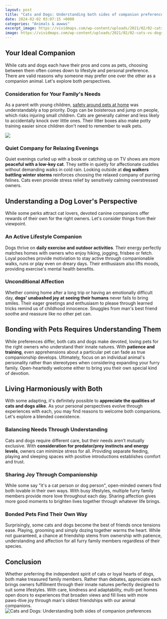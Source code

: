 ```yaml
---
layout: post
title: "Cats and Dogs: Understanding both sides of companion preferences"
date: 2024-02-02 03:07:15 +0000
categories: "Animals & awwws"
excerpt_image: https://vividmaps.com/wp-content/uploads/2021/02/02-cats-vs-dogs-usa-map-1536x1498.jpg
image: https://vividmaps.com/wp-content/uploads/2021/02/02-cats-vs-dogs-usa-map-1536x1498.jpg
---
```


## Your Ideal Companion
While cats and dogs each have their pros and cons as pets, choosing between them often comes down to lifestyle and personal preference. There are valid reasons why someone may prefer one over the other as a companion animal. Let's explore both perspectives.
### Consideration for Your Family's Needs
As a parent with young children, [safety around pets at home](https://fistore.mysenprints.com/collection/aleshire) was understandably a top priority. Dogs can be boisterous and jump on people, which risks injuring small children. Cats are generally calmer and less likely to accidentally knock over little ones. Their litter boxes also make potty training easier since children don't need to remember to walk pets.

![](https://4.bp.blogspot.com/-CAi1Td9q7Yw/V2Mqk7kP8pI/AAAAAAAABy0/TeyvGqmU9RQnbp5xZe_NaHxO-sx8YMbMwCLcB/s640/dog-and-cat-get-along.jpg)
### Quiet Company for Relaxing Evenings
Quiet evenings curled up with a book or catching up on TV shows are more **peaceful with a low-key cat**. They settle in quietly for affectionate cuddles without demanding walks in cold rain. Looking outside at **dog walkers battling winter storms** reinforces choosing the relaxed company of purring felines. Cats even provide stress relief by sensitively calming overstressed owners. 
## Understanding a Dog Lover's Perspective 
While some perks attract cat lovers, devoted canine companions offer rewards of their own for the right owners. Let's consider things from their viewpoint.
### An Active Lifestyle Companion
Dogs thrive on **daily exercise and outdoor activities**. Their energy perfectly matches homes with owners who enjoy hiking, jogging, frisbee or fetch. Loyal pooches provide motiviation to stay active through companionable walks, runs or play even on dreary days. Their enthusiasm also lifts moods, providing exercise's mental health benefits.
### Unconditional Affection
Whether coming home after a long trip or having an emotionally difficult day, **dogs' unabashed joy at seeing their humans** never fails to bring smiles. Their eager greetings and enthusiasm to please through learned tricks remind us of childhood innocence. Snuggles from man's best friend soothe and reassure like no other pet can.
## Bonding with Pets Requires Understanding Them
While preferences differ, both cats and dogs make devoted, loving pets for the right owners who understand their innate natures. With **patience and training**, even apprehensions about a particular pet can fade as true companionship develops. Ultimately, focus on an individual animal's personality rather than stereotypes when considering expanding your furry family. Open-heartedly welcome either to bring you their own special kind of devotion.
## Living Harmoniously with Both
With some adapting, it's definitely possible to **appreciate the qualities of cats and dogs alike**. As your personal perspectives evolve through experiences with each, you may find reasons to welcome both companions. Let's explore a blended coexistence. 
### Balancing Needs Through Understanding 
Cats and dogs require different care, but their needs aren’t mutually exclusive. With **consideration for predator/prey instincts and energy levels**, owners can minimize stress for all. Providing separate feeding, playing and sleeping spaces with positive introductions establishes comfort and trust. 
### Sharing Joy Through Companionship 
While some say "it's a cat person or dog person", open-minded owners find both lovable in their own ways. With busy lifestyles, multiple furry family members provide more love throughout each day. Sharing affection gives more good moments to brighten lives together through whatever life brings.
### Bonded Pets Find Their Own Way 
Surprisingly, some cats and dogs become the best of friends once tensions ease. Playing, grooming and simply dozing together warms the heart. While not guaranteed, a chance at friendship stems from ownership with patience, understanding and affection for all furry family members regardless of their species.
## Conclusion 
Whether preferring the independent spirit of cats or loyal hearts of dogs, both make treasured family members. Rather than debates, appreciate each brings owners fulfillment through their innate natures perfectly designed to suit some lifestyles. With care, kindness and adaptability, multi-pet homes open doors to experiences that broaden views and fill lives with more paws-itive joy through man's oldest friendships with our animal companions.
![Cats and Dogs: Understanding both sides of companion preferences](https://vividmaps.com/wp-content/uploads/2021/02/02-cats-vs-dogs-usa-map-1536x1498.jpg)